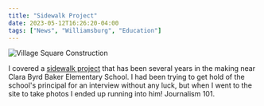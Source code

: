```yaml
---
title: "Sidewalk Project"
date: 2023-05-12T16:26:20-04:00
tags: ["News", "Williamsburg", "Education"]
---
```


![Village Square Construction](https://www.dailypress.com/resizer/Ae_RSe1vG46jJws_J1z5-SpDhyw=/1024x0/filters:format(jpg):quality(70)/cloudfront-us-east-1.images.arcpublishing.com/tronc/JSJ5AXR7XBGITDZYZIUO6UQE4Q.JPG)

I covered a [sidewalk project](https://www.dailypress.com/virginiagazette/va-vg-james-city-county-safe-sidewalks-20230510-2pn27vj5h5dw5fu6aklsu77que-story.html) that has been several years in the making near Clara Byrd Baker Elementary School. I had been trying to get hold of the school's principal for an interview without any luck, but when I went to the site to take photos I ended up running into him! Journalism 101.

